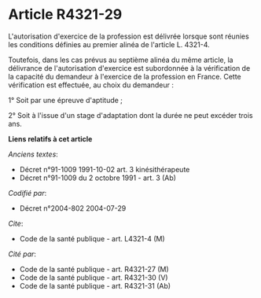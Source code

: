 # Article R4321-29

L'autorisation d'exercice de la profession est délivrée lorsque sont réunies les conditions définies au premier alinéa de
l'article L. 4321-4.

Toutefois, dans les cas prévus au septième alinéa du même article, la délivrance de l'autorisation d'exercice est subordonnée
à la vérification de la capacité du demandeur à l'exercice de la profession en France. Cette vérification est effectuée, au
choix du demandeur :

1° Soit par une épreuve d'aptitude ;

2° Soit à l'issue d'un stage d'adaptation dont la durée ne peut excéder trois ans.

**Liens relatifs à cet article**

_Anciens textes_:

  - Décret n°91-1009 1991-10-02 art. 3 kinésithérapeute
  - Décret n°91-1009 du 2 octobre 1991 - art. 3 (Ab)

_Codifié par_:

  - Décret n°2004-802 2004-07-29

_Cite_:

  - Code de la santé publique - art. L4321-4 (M)

_Cité par_:

  - Code de la santé publique - art. R4321-27 (M)
  - Code de la santé publique - art. R4321-30 (V)
  - Code de la santé publique - art. R4321-31 (Ab)
